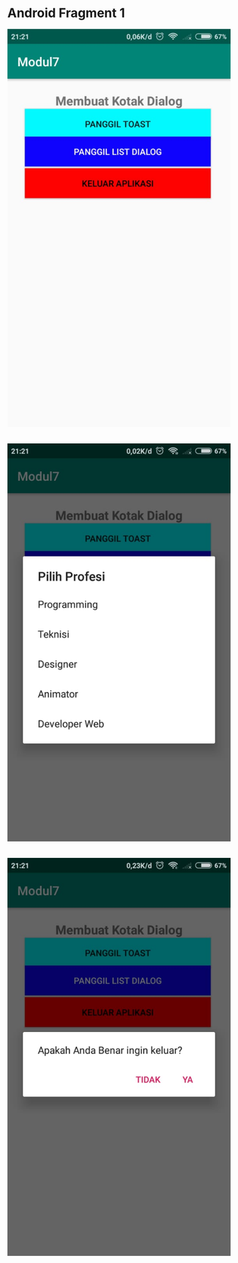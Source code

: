 # Android Fragment 1
![alt text](https://github.com/ZulfanoRp/AndroidModul7/blob/master/01.jpeg)
<br><br><br>
![alt text](https://github.com/ZulfanoRp/AndroidModul7/blob/master/02.jpeg)
<br><br><br>
![alt text](https://github.com/ZulfanoRp/AndroidModul7/blob/master/03.jpeg)

